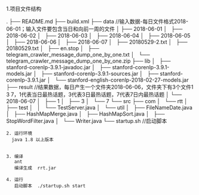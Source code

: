 1.项目文件结构

.
├── README.md
├── build.xml
├── data                                           //输入数据-每日文件格式2018-06-01；输入文件要包含当日和向前一周的文件
│   ├── 2018-06-01
│   ├── 2018-06-02
│   ├── 2018-06-03
│   ├── 2018-06-04
│   ├── 2018-06-05
│   ├── 2018-06-06
│   ├── 2018-06-07
│   ├── 20180529-2.txt
│   ├── 20180529.txt
│   ├── en.stop
│   ├── telegram_crawler_message_dump_one_by_one.txt
│   └── telegram_crawler_message_dump_one_by_one.zip
├── lib
│   ├── stanford-corenlp-3.9.1-javadoc.jar
│   ├── stanford-corenlp-3.9.1-models.jar
│   ├── stanford-corenlp-3.9.1-sources.jar
│   ├── stanford-corenlp-3.9.1.jar
│   └── stanford-english-corenlp-2018-02-27-models.jar
├── result             //结果数据，每日产生一个文件夹2018-06-06，文件夹下有3个文件1 3 7，1代表当日最热话题，3代表3日最热话题，7代表7日内最热话题
│   └── 2018-06-07
│       ├── 1
│       ├── 3
│       └── 7
└── src
    ├── com
    │   └── rtt
    │       ├── test
    │       │   └── TestServer.java
    │       └── util
    │           ├── FileNameDate.java
    │           ├── HashMapMerge.java
    │           ├── HashMapSort.java
    │           ├── StopWordFilter.java
    │           └── Writer.java
    └── startup.sh  //启动脚本
    
    
    
    
    2. 运行环境  
      java 1.8 以上版本
      
      
    3. 编译
       ant  
       编译生成  rrt.jar
        
    4. 运行  
       启动脚本  ./startup.sh start
